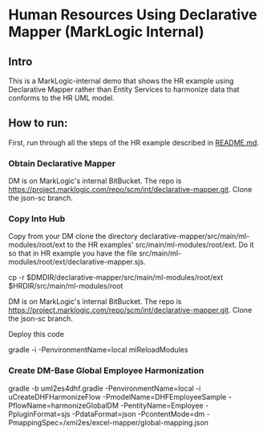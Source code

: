 # Human Resources Using Declarative Mapper (MarkLogic Internal)

## Intro

This is a MarkLogic-internal demo that shows the HR example using Declarative Mapper rather than Entity Services to harmonize data that conforms to the HR UML model. 

## How to run:

First, run through all the steps of the HR example described in [README.md](README.md). 

### Obtain Declarative Mapper

DM is on MarkLogic's internal BitBucket. The repo is https://project.marklogic.com/repo/scm/int/declarative-mapper.git. Clone the json-sc branch.

### Copy Into Hub

Copy from your DM clone the directory declarative-mapper/src/main/ml-modules/root/ext to the HR examples' src/main/ml-modules/root/ext. Do it so that in HR example you have the file src/main/ml-modules/root/ext/declarative-mapper.sjs. 

cp -r $DMDIR/declarative-mapper/src/main/ml-modules/root/ext $HRDIR/src/main/ml-modules/root

DM is on MarkLogic's internal BitBucket. The repo is https://project.marklogic.com/repo/scm/int/declarative-mapper.git. Clone the json-sc branch.

Deploy this code 

gradle -i -PenvironmentName=local mlReloadModules

### Create DM-Base Global Employee Harmonization

gradle -b uml2es4dhf.gradle -PenvironmentName=local -i uCreateDHFHarmonizeFlow -PmodelName=DHFEmployeeSample -PflowName=harmonizeGlobalDM -PentityName=Employee -PpluginFormat=sjs -PdataFormat=json -PcontentMode=dm -PmappingSpec=/xmi2es/excel-mapper/global-mapping.json

